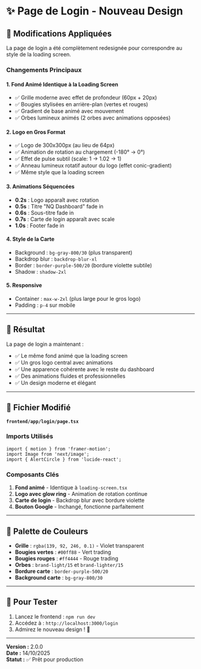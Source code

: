 # ✨ Page de Login - Nouveau Design

## 🎨 Modifications Appliquées

La page de login a été complètement redesignée pour correspondre au style de la loading screen.

### Changements Principaux

#### 1. **Fond Animé Identique à la Loading Screen**
- ✅ Grille moderne avec effet de profondeur (60px + 20px)
- ✅ Bougies stylisées en arrière-plan (vertes et rouges)
- ✅ Gradient de base animé avec mouvement
- ✅ Orbes lumineux animés (2 orbes avec animations opposées)

#### 2. **Logo en Gros Format**
- ✅ Logo de 300x300px (au lieu de 64px)
- ✅ Animation de rotation au chargement (-180° → 0°)
- ✅ Effet de pulse subtil (scale: 1 → 1.02 → 1)
- ✅ Anneau lumineux rotatif autour du logo (effet conic-gradient)
- ✅ Même style que la loading screen

#### 3. **Animations Séquencées**
- **0.2s** : Logo apparaît avec rotation
- **0.5s** : Titre "NQ Dashboard" fade in
- **0.6s** : Sous-titre fade in
- **0.7s** : Carte de login apparaît avec scale
- **1.0s** : Footer fade in

#### 4. **Style de la Carte**
- Background : `bg-gray-800/30` (plus transparent)
- Backdrop blur : `backdrop-blur-xl`
- Border : `border-purple-500/20` (bordure violette subtile)
- Shadow : `shadow-2xl`

#### 5. **Responsive**
- Container : `max-w-2xl` (plus large pour le gros logo)
- Padding : `p-4` sur mobile

---

## 🎯 Résultat

La page de login a maintenant :
- ✅ Le même fond animé que la loading screen
- ✅ Un gros logo central avec animations
- ✅ Une apparence cohérente avec le reste du dashboard
- ✅ Des animations fluides et professionnelles
- ✅ Un design moderne et élégant

---

## 📁 Fichier Modifié

**`frontend/app/login/page.tsx`**

### Imports Utilisés
```tsx
import { motion } from 'framer-motion';
import Image from 'next/image';
import { AlertCircle } from 'lucide-react';
```

### Composants Clés
1. **Fond animé** - Identique à `loading-screen.tsx`
2. **Logo avec glow ring** - Animation de rotation continue
3. **Carte de login** - Backdrop blur avec bordure violette
4. **Bouton Google** - Inchangé, fonctionne parfaitement

---

## 🎨 Palette de Couleurs

- **Grille** : `rgba(139, 92, 246, 0.1)` - Violet transparent
- **Bougies vertes** : `#00ff88` - Vert trading
- **Bougies rouges** : `#ff4444` - Rouge trading
- **Orbes** : `brand-light/15` et `brand-lighter/15`
- **Bordure carte** : `border-purple-500/20`
- **Background carte** : `bg-gray-800/30`

---

## 🚀 Pour Tester

1. Lancez le frontend : `npm run dev`
2. Accédez à : `http://localhost:3000/login`
3. Admirez le nouveau design ! 🎉

---

**Version :** 2.0.0  
**Date :** 14/10/2025  
**Statut :** ✅ Prêt pour production

